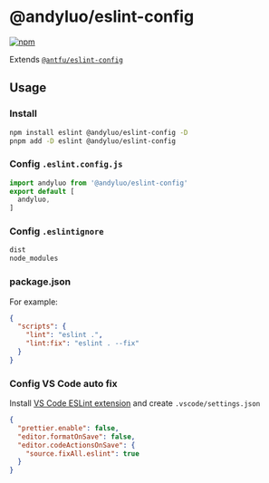 # @andyluo/eslint-config

[![npm](https://img.shields.io/npm/v/@andyluo/eslint-config)](https://www.npmjs.com/package/@andyluo/eslint-config)

Extends [`@antfu/eslint-config`](https://github.com/antfu/eslint-config)

## Usage

### Install

```bash
npm install eslint @andyluo/eslint-config -D
pnpm add -D eslint @andyluo/eslint-config
```

### Config `.eslint.config.js`

```js
import andyluo from '@andyluo/eslint-config'
export default [
  andyluo,
]
```

### Config `.eslintignore`

```txt
dist
node_modules
```

### package.json

For example:

```json
{
  "scripts": {
    "lint": "eslint .",
    "lint:fix": "eslint . --fix"
  }
}
```

### Config VS Code auto fix

Install [VS Code ESLint extension](https://marketplace.visualstudio.com/items?itemName=dbaeumer.vscode-eslint) and create `.vscode/settings.json`

```json
{
  "prettier.enable": false,
  "editor.formatOnSave": false,
  "editor.codeActionsOnSave": {
    "source.fixAll.eslint": true
  }
}
```
